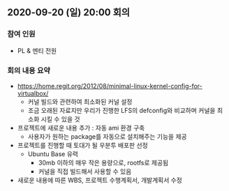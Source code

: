 ## 2020-09-20 (일) 20:00 회의
### 참여 인원
- PL & 멘티 전원
### 회의 내용 요약
- https://home.regit.org/2012/08/minimal-linux-kernel-config-for-virtualbox/
  - 커널 빌드와 관련하여 최소화된 커널 설정
  - 조금 오래된 자료지만 우리가 진행한 LFS의 defconfig와 비교하며 커널을 최소화 시킬 수 있을 것
- 프로젝트에 새로운 내용 추가 : 자동 ami 환경 구축 
  - 사용자가 원하는 package를 자동으로 설치해주는 기능을 제공
- 프로젝트를 진행할 때 토대가 될 우분투 배포판 선정
  - Ubuntu Base 유력
    - 30mb 이하의 매우 작은 용량으로, rootfs로 제공됨
    - 커널을 직접 빌드해서 사용할 수 있음
- 새로운 내용에 따른 WBS, 프로젝트 수행계획서, 개발계획서 수정
